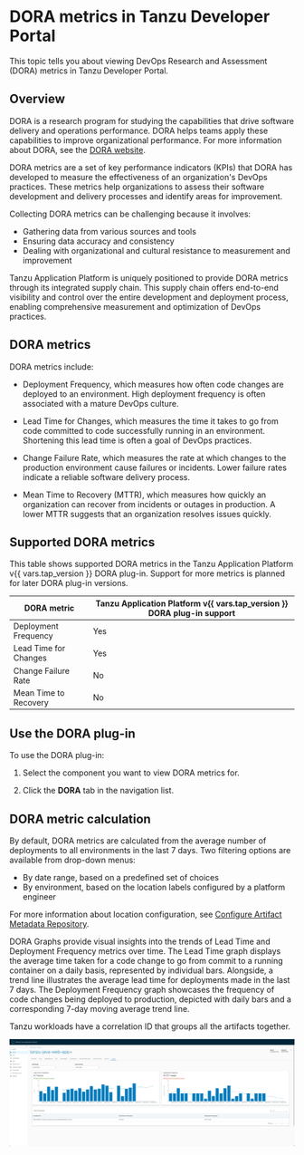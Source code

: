 # DORA metrics in Tanzu Developer Portal

This topic tells you about viewing DevOps Research and Assessment (DORA) metrics in Tanzu Developer
Portal.

## <a id="overview"></a> Overview

DORA is a research program for studying the capabilities that drive software delivery and operations
performance. DORA helps teams apply these capabilities to improve organizational performance.
For more information about DORA, see the [DORA website](https://dora.dev/).

DORA metrics are a set of key performance indicators (KPIs) that DORA has developed to measure the
effectiveness of an organization's DevOps practices. These metrics help organizations to assess
their software development and delivery processes and identify areas for improvement.

Collecting DORA metrics can be challenging because it involves:

- Gathering data from various sources and tools
- Ensuring data accuracy and consistency
- Dealing with organizational and cultural resistance to measurement and improvement

Tanzu Application Platform is uniquely positioned to provide DORA metrics through its integrated
supply chain. This supply chain offers end-to-end visibility and control over the entire development
and deployment process, enabling comprehensive measurement and optimization of DevOps practices.

## <a id="dora-metrics"></a> DORA metrics

DORA metrics include:

- Deployment Frequency, which measures how often code changes are deployed to an environment. High
  deployment frequency is often associated with a mature DevOps culture.

- Lead Time for Changes, which measures the time it takes to go from code committed to code
  successfully running in an environment. Shortening this lead time is often a goal of DevOps
  practices.

- Change Failure Rate, which measures the rate at which changes to the production environment cause
  failures or incidents. Lower failure rates indicate a reliable software delivery process.

- Mean Time to Recovery (MTTR), which measures how quickly an organization can recover from
  incidents or outages in production. A lower MTTR suggests that an organization resolves issues
  quickly.

## <a id="supported-metrics"></a> Supported DORA metrics

This table shows supported DORA metrics in the Tanzu Application Platform v{{ vars.tap_version }}
DORA plug-in. Support for more metrics is planned for later DORA plug-in versions.

| DORA metric           | Tanzu Application Platform v{{ vars.tap_version }} DORA plug-in support |
|-----------------------|-------------------------------------------------------------------------|
| Deployment Frequency  | Yes                                                                     |
| Lead Time for Changes | Yes                                                                     |
| Change Failure Rate   | No                                                                      |
| Mean Time to Recovery | No                                                                      |

## <a id="use-dora-plug-in"></a> Use the DORA plug-in

To use the DORA plug-in:

1. Select the component you want to view DORA metrics for.

2. Click the **DORA** tab in the navigation list.

## <a id="dora-metric-calc"></a> DORA metric calculation

By default, DORA metrics are calculated from the average number of deployments to all environments
in the last 7 days. Two filtering options are available from drop-down menus:

- By date range, based on a predefined set of choices
- By environment, based on the location labels configured by a platform engineer

For more information about location configuration, see
[Configure Artifact Metadata Repository](../../scst-store/amr/configuration.hbs.md).

DORA Graphs provide visual insights into the trends of Lead Time and Deployment Frequency metrics over time.
The Lead Time graph displays the average time taken for a code change to go from commit to a running container 
on a daily basis, represented by individual bars. Alongside, a trend line illustrates the average lead time for 
deployments made in the last 7 days. The Deployment Frequency graph showcases the frequency of code changes 
being deployed to production, depicted with daily bars and a corresponding 7-day moving average trend line.

Tanzu workloads have a correlation ID that groups all the artifacts together.

![The DORA tab is selected in Tanzu Developer Portal.](images/dora-tab-graphs.png)
